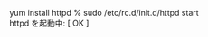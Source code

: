 yum install httpd
% sudo /etc/rc.d/init.d/httpd start                                                                                   
httpd を起動中:                                            [  OK  ]

